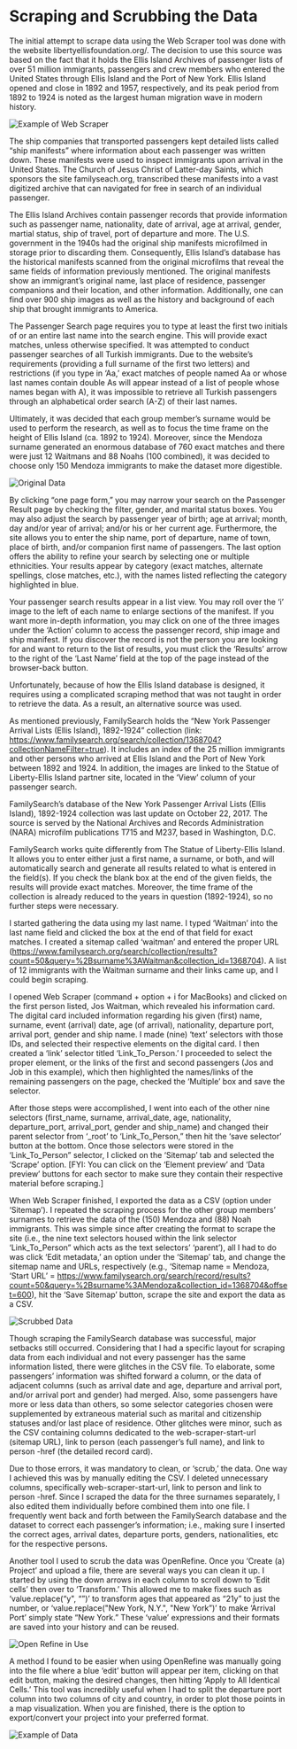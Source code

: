 
# Scraping and Scrubbing the Data

The initial attempt to scrape data using the Web Scraper tool was done with the website libertyellisfoundation.org/. The decision to use this source was based on the fact that it holds the Ellis Island Archives of passenger lists of over 51 million immigrants, passengers and crew members who entered the United States through Ellis Island and the Port of New York. Ellis Island opened and close in 1892 and 1957, respectively, and its peak period from 1892 to 1924 is noted as the largest human migration wave in modern history.

![Example of Web Scraper](imgs/using_webscraper.png)

The ship companies that transported passengers kept detailed lists called “ship manifests” where information about each passenger was written down. These manifests were used to inspect immigrants upon arrival in the United States. The Church of Jesus Christ of Latter-day Saints, which sponsors the site familyseach.org, transcribed these manifests into a vast digitized archive that can navigated for free in search of an individual passenger.

The Ellis Island Archives contain passenger records that provide information such as passenger name, nationality, date of arrival, age at arrival, gender, martial status, ship of travel, port of departure and more. The U.S. government in the 1940s had the original ship manifests microfilmed in storage prior to discarding them. Consequently, Ellis Island’s database has the historical manifests scanned from the original microfilms that reveal the same fields of information previously mentioned. The original manifests show an immigrant’s original name, last place of residence, passenger companions and their location, and other information. Additionally, one can find over 900 ship images as well as the history and background of each ship that brought immigrants to America.

The Passenger Search page requires you to type at least the first two initials of or an entire last name into the search engine. This will provide exact matches, unless otherwise specified. It was attempted to conduct passenger searches of all Turkish immigrants. Due to the website’s requirements (providing a full surname of the first two letters) and restrictions (if you type in ‘Aa,’ exact matches of people named Aa or whose last names contain double As will appear instead of a list of people whose names began with A), it was impossible to retrieve all Turkish passengers through an alphabetical order search (A-Z) of their last names.

Ultimately, it was decided that each group member’s surname would be used to perform the research, as well as to focus the time frame on the height of Ellis Island (ca. 1892 to 1924). Moreover, since the Mendoza surname generated an enormous database of 760 exact matches and there were just 12 Waitmans and 88 Noahs (100 combined), it was decided to choose only  150 Mendoza immigrants to make the dataset more digestible.

![Original Data](imgs/original_data.png)

By clicking “one page form,” you may narrow your search on the Passenger Result page by checking the filter, gender, and marital status boxes. You may also adjust the search by passenger year of birth; age at arrival; month, day and/or year of arrival; and/or his or her current age. Furthermore, the site allows you to enter the ship name, port of departure, name of town, place of birth, and/or companion first name of passengers. The last option offers the ability to refine your search by selecting one or multiple ethnicities. Your results appear by category (exact matches, alternate spellings, close matches, etc.), with the names listed reflecting the category highlighted in blue.

Your passenger search results appear in a list view. You may roll over the ‘i’ image to the left of each name to enlarge sections of the manifest. If you want more in-depth information, you may click on one of the three images under the ‘Action’ column to access the passenger record, ship image and ship manifest. If you discover the record is not the person you are looking for and want to return to the list of results, you must click the ‘Results’ arrow to the right of the ‘Last Name’ field at the top of the page instead of the browser-back button.

Unfortunately, because of how the Ellis Island database is designed, it requires using a complicated scraping method that was not taught in order to retrieve the data. As a result, an alternative source was used.

As mentioned previously, FamilySearch holds the “New York Passenger Arrival Lists (Ellis Island), 1892-1924” collection (link: https://www.familysearch.org/search/collection/1368704?collectionNameFilter=true). It includes an index of the 25 million immigrants and other persons who arrived at Ellis Island and the Port of New York between 1892 and 1924. In addition, the images are linked to the Statue of Liberty-Ellis Island partner site, located in the ‘View’ column of your passenger search.

FamilySearch’s database of the New York Passenger Arrival Lists (Ellis Island), 1892-1924 collection was last update on October 22, 2017. The source is served by the National Archives and Records Administration (NARA) microfilm publications T715 and M237, based in Washington, D.C.

FamilySearch works quite differently from The Statue of Liberty-Ellis Island. It allows you to enter either just a first name, a surname, or both, and will automatically search and generate all results related to what is entered in the field(s). If you check the blank box at the end of the given fields, the results will provide exact matches. Moreover, the time frame of the collection is already reduced to the years in question (1892-1924), so no further steps were necessary.

I started gathering the data using my last name. I typed ‘Waitman’ into the last name field and clicked the box at the end of that field for exact matches. I created a sitemap called ‘waitman’ and entered the proper URL (https://www.familysearch.org/search/collection/results?count=50&query=%2Bsurname%3AWaitman&collection_id=1368704). A list of 12 immigrants with the Waitman surname and their links came up, and I could begin scraping.

I opened Web Scraper (command + option + i for MacBooks) and clicked on the first person listed, Jos Waitman, which revealed his information card. The digital card included information regarding his given (first) name, surname, event (arrival) date, age (of arrival), nationality, departure port, arrival port, gender and ship name. I made (nine) ‘text’ selectors with those IDs, and selected their respective elements on the digital card. I then created a ‘link’ selector titled ‘Link_To_Person.’ I proceeded to select the proper element, or the links of the first and second passengers (Jos and Job in this example), which then highlighted the names/links of the remaining passengers on the page, checked the ‘Multiple’ box and save the selector.

After those steps were accomplished, I went into each of the other nine selectors (first_name, surname, arrival_date, age, nationality, departure_port, arrival_port, gender and ship_name) and changed their parent selector from ‘_root’ to ‘Link_To_Person,” then hit the ‘save selector’ button at the bottom. Once those selectors were stored in the ‘Link_To_Person” selector, I clicked on the ‘Sitemap’ tab and selected the ‘Scrape’ option. [FYI: You can click on the ‘Element preview’ and ‘Data preview’ buttons for each sector to make sure they contain their respective material before scraping.]

When Web Scraper finished, I exported the data as a CSV (option under ‘Sitemap’). I repeated the scraping process for the other group members’ surnames to retrieve the data of the (150) Mendoza and (88) Noah immigrants. This was simple since after creating the format to scrape the site (i.e., the nine text selectors housed within the link selector ‘Link_To_Person” which acts as the text selectors’ ‘parent’), all I had to do was click ‘Edit metadata,’ an option under the ‘Sitemap’ tab, and change the sitemap name and URLs, respectively (e.g., ‘Sitemap name = Mendoza, ‘Start URL’ = https://www.familysearch.org/search/record/results?count=50&query=%2Bsurname%3AMendoza&collection_id=1368704&offset=600), hit the ‘Save Sitemap’ button, scrape the site and export the data as a CSV.

![Scrubbed Data](imgs/scrubbed_data.png)

Though scraping the FamilySearch database was successful, major setbacks still occurred. Considering that I had a specific layout for scraping data from each individual and not every passenger has the same information listed, there were glitches in the CSV file. To elaborate, some passengers’ information was shifted forward a column, or the data of adjacent columns (such as arrival date and age, departure and arrival port, and/or arrival port and gender) had merged. Also, some passengers have more or less data than others, so some selector categories chosen were supplemented by extraneous material such as marital and citizenship statuses and/or last place of residence. Other glitches were minor, such as the CSV containing columns dedicated to the web-scraper-start-url (sitemap URL), link to person (each passenger’s full name), and link to person -href (the detailed record card).

Due to those errors, it was mandatory to clean, or ‘scrub,’ the data. One way I achieved this was by manually editing the CSV. I deleted unnecessary columns, specifically web-scraper-start-url, link to person and link to person -href. Since I scraped the data for the three surnames separately, I also edited them individually before combined them into one file. I frequently went back and forth between the FamilySearch database and the dataset to correct each passenger’s information; i.e., making sure I inserted the correct ages, arrival dates, departure ports, genders, nationalities, etc for the respective persons.

Another tool I used to scrub the data was OpenRefine. Once you ‘Create (a) Project’ and upload a file, there are several ways you can clean it up. I started by using the down arrows in each column to scroll down to ‘Edit cells’ then over to ‘Transform.’ This allowed me to make fixes such as ‘value.replace(“y", “”)’ to transform ages that appeared as “21y” to just the number, or  ‘value.replace("New York, N.Y.", "New York”)’ to make ‘Arrival Port’ simply state “New York.” These ‘value’ expressions and their formats are saved into your history and can be reused.

![Open Refine in Use](imgs/using_openrefine.png)

A method I found to be easier when using OpenRefine was manually going into the file where a blue ‘edit’ button will appear per item, clicking on that edit button, making the desired changes, then hitting ‘Apply to All Identical Cells.’ This tool was incredibly useful when I had to split the departure port column into two columns of city and country, in order to plot those points in a map visualization. When you are finished, there is the option to export/convert your project into your preferred format.

![Example of Data](imgs/open_refine.png)
